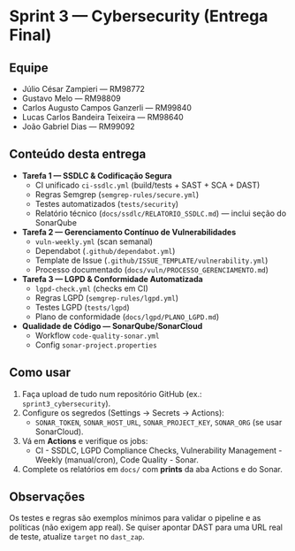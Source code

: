 # Sprint 3 — Cybersecurity (Entrega Final)

## Equipe
- Júlio César Zampieri — RM98772
- Gustavo Melo — RM98809
- Carlos Augusto Campos Ganzerli — RM99840
- Lucas Carlos Bandeira Teixeira — RM98640
- João Gabriel Dias — RM99092

## Conteúdo desta entrega
- **Tarefa 1 — SSDLC & Codificação Segura**
  - CI unificado `ci-ssdlc.yml` (build/tests + SAST + SCA + DAST)
  - Regras Semgrep (`semgrep-rules/secure.yml`)
  - Testes automatizados (`tests/security`)
  - Relatório técnico (`docs/ssdlc/RELATORIO_SSDLC.md`) — inclui seção do SonarQube
- **Tarefa 2 — Gerenciamento Contínuo de Vulnerabilidades**
  - `vuln-weekly.yml` (scan semanal)
  - Dependabot (`.github/dependabot.yml`)
  - Template de Issue (`.github/ISSUE_TEMPLATE/vulnerability.yml`)
  - Processo documentado (`docs/vuln/PROCESSO_GERENCIAMENTO.md`)
- **Tarefa 3 — LGPD & Conformidade Automatizada**
  - `lgpd-check.yml` (checks em CI)
  - Regras LGPD (`semgrep-rules/lgpd.yml`)
  - Testes LGPD (`tests/lgpd`)
  - Plano de conformidade (`docs/lgpd/PLANO_LGPD.md`)
- **Qualidade de Código — SonarQube/SonarCloud**
  - Workflow `code-quality-sonar.yml`
  - Config `sonar-project.properties`

## Como usar
1. Faça upload de tudo num repositório GitHub (ex.: `sprint3_cybersecurity`).
2. Configure os segredos (Settings → Secrets → Actions):
   - `SONAR_TOKEN`, `SONAR_HOST_URL`, `SONAR_PROJECT_KEY`, `SONAR_ORG` (se usar SonarCloud).
3. Vá em **Actions** e verifique os jobs:
   - CI - SSDLC, LGPD Compliance Checks, Vulnerability Management - Weekly (manual/cron), Code Quality - Sonar.
4. Complete os relatórios em `docs/` com **prints** da aba Actions e do Sonar.

## Observações
Os testes e regras são exemplos mínimos para validar o pipeline e as políticas (não exigem app real). Se quiser apontar DAST para uma URL real de teste, atualize `target` no `dast_zap`.
